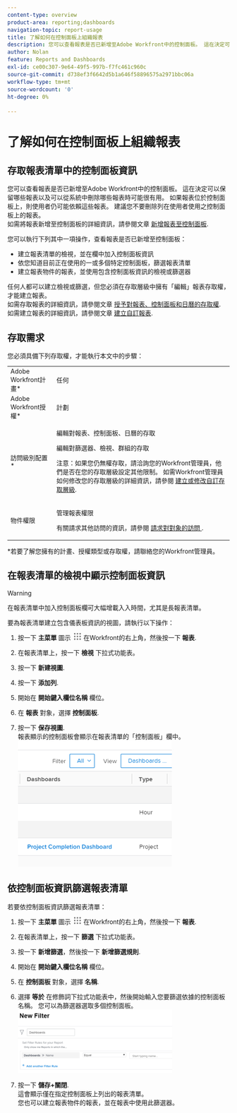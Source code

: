 ```yaml
---
content-type: overview
product-area: reporting;dashboards
navigation-topic: report-usage
title: 了解如何在控制面板上組織報表
description: 您可以查看報表是否已新增至Adobe Workfront中的控制面板。 這在決定可以保留哪些報表以及可以從系統中刪除哪些報表時可能很有用。 如果報表位於控制面板上，則使用者仍可能依賴這些報表。 建議您不要刪除列在使用者使用之控制面板上的報表。 如需新增報表至控制面板的詳細資訊，請參閱新增報表至控制面板一文。
author: Nolan
feature: Reports and Dashboards
exl-id: ce00c307-9e64-49f5-997b-f7fc461c960c
source-git-commit: d738ef3f6642d5b1a646f58896575a2971bbc06a
workflow-type: tm+mt
source-wordcount: '0'
ht-degree: 0%

---
```


# 了解如何在控制面板上組織報表

## 存取報表清單中的控制面板資訊

您可以查看報表是否已新增至Adobe Workfront中的控制面板。 這在決定可以保留哪些報表以及可以從系統中刪除哪些報表時可能很有用。 如果報表位於控制面板上，則使用者仍可能依賴這些報表。 建議您不要刪除列在使用者使用之控制面板上的報表。\
如需將報表新增至控制面板的詳細資訊，請參閱文章 [新增報表至控制面板](../../../reports-and-dashboards/dashboards/creating-and-managing-dashboards/add-report-dashboard.md).

您可以執行下列其中一項操作，查看報表是否已新增至控制面板：

* 建立報表清單的檢視，並在欄中加入控制面板資訊
* 依您知道目前正在使用的一或多個特定控制面板，篩選報表清單
* 建立報表物件的報表，並使用包含控制面板資訊的檢視或篩選器

任何人都可以建立檢視或篩選，但您必須在存取層級中擁有「編輯」報表存取權，才能建立報表。\
如需存取報表的詳細資訊，請參閱文章 [授予對報表、控制面板和日曆的存取權](../../../administration-and-setup/add-users/configure-and-grant-access/grant-access-reports-dashboards-calendars.md).\
如需建立報表的詳細資訊，請參閱文章 [建立自訂報表](../../../reports-and-dashboards/reports/creating-and-managing-reports/create-custom-report.md).

## 存取需求

您必須具備下列存取權，才能執行本文中的步驟：

<table style="table-layout:auto"> 
 <col> 
 <col> 
 <tbody> 
  <tr> 
   <td role="rowheader">Adobe Workfront計畫*</td> 
   <td> <p>任何</p> </td> 
  </tr> 
  <tr> 
   <td role="rowheader">Adobe Workfront授權*</td> 
   <td> <p>計劃 </p> </td> 
  </tr> 
  <tr> 
   <td role="rowheader">訪問級別配置*</td> 
   <td> <p>編輯對報表、控制面板、日曆的存取</p> <p>編輯對篩選器、檢視、群組的存取</p> <p>注意：如果您仍無權存取，請洽詢您的Workfront管理員，他們是否在您的存取層級設定其他限制。 如需Workfront管理員如何修改您的存取層級的詳細資訊，請參閱 <a href="../../../administration-and-setup/add-users/configure-and-grant-access/create-modify-access-levels.md" class="MCXref xref">建立或修改自訂存取層級</a>.</p> </td> 
  </tr> 
  <tr> 
   <td role="rowheader">物件權限</td> 
   <td> <p>管理報表權限</p> <p>有關請求其他訪問的資訊，請參閱 <a href="../../../workfront-basics/grant-and-request-access-to-objects/request-access.md" class="MCXref xref">請求對對象的訪問 </a>.</p> </td> 
  </tr> 
 </tbody> 
</table>

&#42;若要了解您擁有的計畫、授權類型或存取權，請聯絡您的Workfront管理員。

## 在報表清單的檢視中顯示控制面板資訊

>[!WARNING]
>
>在報表清單中加入控制面板欄可大幅增載入入時間，尤其是長報表清單。

要為報表清單建立包含儀表板資訊的視圖，請執行以下操作：

1. 按一下 **主菜單** 圖示 ![](assets/main-menu-icon.png) 在Workfront的右上角，然後按一下 **報表**.
1. 在報表清單上，按一下 **檢視** 下拉式功能表。
1. 按一下 **新建視圖**.
1. 按一下 **添加列**.
1. 開始在 **開始鍵入欄位名稱** 欄位。
1. 在 **報表** 對象，選擇 **控制面板**.

1. 按一下 **保存視圖**.\
   報表顯示的控制面板會顯示在報表清單的「控制面板」欄中。\
   ![](assets/qs-dashboards-in-report-view.png)

## 依控制面板資訊篩選報表清單

若要依控制面板資訊篩選報表清單：

1. 按一下 **主菜單** 圖示 ![](assets/main-menu-icon.png) 在Workfront的右上角，然後按一下 **報表**.

1. 在報表清單上，按一下 **篩選** 下拉式功能表。
1. 按一下 **新增篩選**，然後按一下 **新增篩選規則**.

1. 開始在 **開始鍵入欄位名稱** 欄位。

1. 在 **控制面板** 對象，選擇 **名稱**.

1. 選擇 **等於** 在修飾詞下拉式功能表中，然後開始輸入您要篩選依據的控制面板名稱。 您可以為篩選器選取多個控制面板。\
   ![](assets/qs-dashboards-in-report-filters-350x143.png)

1. 按一下 **儲存+關閉**.\
   這會顯示僅在指定控制面板上列出的報表清單。\
   您也可以建立報表物件的報表，並在報表中使用此篩選器。
